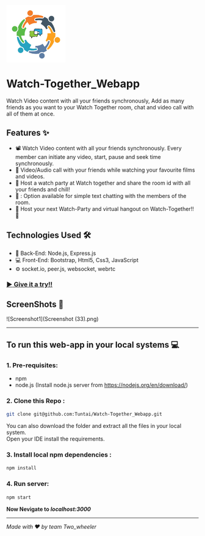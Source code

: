 <img align="center" src="https://github.com/Tuntai/Watch-Together_Webapp/blob/main/public/images/chat-app-logo.png" alt="app" height="150px"/>

# Watch-Together_Webapp
Watch Video content with all your friends synchronously, Add as many friends as you want to your Watch Together room, chat and video call with all of them at once.
## Features :sparkles:
- :film_projector: Watch Video content with all your friends synchronously. Every member can initiate any video, start, pause and seek time synchronously.
- 	:calling: Video/Audio call with your friends while watching your favourite films and videos.
- 	:handshake: Host a watch party at Watch together and share the room id with all your friends and chill!
- 	💬 : Option available for simple text chatting with the members of the room.
- 	:tada: Host your next Watch-Party and virtual hangout on Watch-Together!! :partying_face:

## Technologies Used :hammer_and_wrench:
 - :construction: Back-End: Node.js, Express.js
 - :computer: Front-End: Bootstrap, Html5, Css3, JavaScript
 - :gear: socket.io, peer.js, websocket, webrtc

### <a href="https://watchtogether-node.herokuapp.com/" target="blank">:arrow_forward: Give it a try!!</a>

## ScreenShots :camera_flash:
![Screenshot1](Screenshot (33).png) 
<hr> 

## To run this web-app in your local systems :computer:

### 1. Pre-requisites:
  - npm
  - node.js (Install node.js server from https://nodejs.org/en/download/)
### 2. Clone this Repo :
```sh
git clone git@github.com:Tuntai/Watch-Together_Webapp.git
```
You can also download the folder and extract all the files in your local system.<br>
Open your IDE install the requirements.

### 3. Install local npm dependencies : 
```sh
npm install
```
### 4. Run server:
```sh
npm start
```
**Now Nevigate to *localhost:3000***
<hr> 

*Made with ❤️ by team Two_wheeler*
